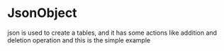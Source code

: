 # JsonObject
json is used to create a tables, and it has some actions like addition and deletion operation and this is the simple example

